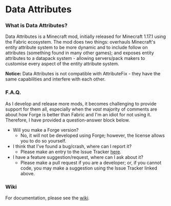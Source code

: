 # Data Attributes

### What is Data Attributes?
Data Attributes is a Minecraft mod, initially released for Minecraft 1.17.1 using the Fabric ecosystem. The mod does two things: overhauls Minecraft's entity attribute system to be more dynamic and to include follow on attributes (something found in many other games); and exposes entity attributes to a datapack system - allowing servers/pack makers to customise every aspect of the entity attribute system.

**Notice:** Data Attributes is not compatible with AttributeFix - they have the same capabilities and interfere with each other.

### F.A.Q.
As I develop and release more mods, it becomes challenging to provide support for them all, especially when the *vast* majority of comments are about how Forge is better than Fabric and I'm an idiot for not using it. Therefore, I have provided a question-answer block below.

- Will you make a Forge version?
  - No, it will not be developed using Forge; however, the license allows you to do so yourself. 
- I think that I've found a bug/crash, where can I report it?
  - Please make an entry to the Issue Tracker [here](https://github.com/CleverNucleus/Data-Attributes/issues).
- I have a feature suggestion/request, where can I ask about it?
  - Please make a pull request if you are a developer; or, if you cannot code, you may make a suggestion using the Issue Tracker linked above.

### Wiki
For documentation, please see the [wiki](https://github.com/CleverNucleus/Data-Attributes/wiki).